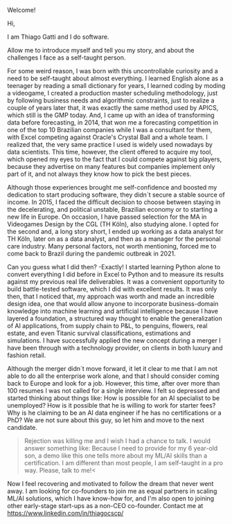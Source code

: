 Welcome!

Hi,

I am Thiago Gatti and I do software.

Allow me to introduce myself and tell you my story, and about the challenges I face as a self-taught person.

For some weird reason, I was born with this uncontrollable curiosity and a need to be self-taught about almost everything. I learned English alone as a teenager by reading a small dictionary for years, I learned coding by moding a videogame, I created a production master scheduling methodology, just by following business needs and algorithmic constraints, just to realize a couple of years later that, it was exactly the same method used by APICS, which still is the GMP today. And, I came up with an idea of transforming data before forecasting, in 2014, that won me a forecasting competition in one of the top 10 Brazilian companies while I was a consultant for them, with Excel competing against Oracle's Crystal Ball and a whole team. I realized that, the very same practice I used is widely used nowadays by data scientists. This time, however, the client offered to acquire my tool, which opened my eyes to the fact that I could compete against big players, because they advertise on many features but companies implement only part of it, and not always they know how to pick the best pieces.

Although those experiences brought me self-confidence and boosted my dedication to start producing software, they didn´t secure a stable source of income. In 2015, I faced the difficult decision to choose between staying in the decelerating, and political unstable, Brazilian economy or to starting a new life in Europe. On occasion, I have passed selection for the MA in Videogames Design by the CGL (TH Köln), also studying alone. I opted for the second and, a long story short, I ended up working as a data analyst for TH Köln, later on as a data analyst, and then as a manager for the personal care industry. Many personal factors, not worth mentioning, forced me to come back to Brazil during the pandemic outbreak in 2021.

Can you guess what I did then? -Exactly! I started learning Python alone to convert everything I did before in Excel to Python and to measure its results against my previous real life deliverables. It was a convenient opportunity to build battle-tested software, which I did with excellent results. It was only then, that I noticed that, my approach was worth and made an incredible design idea, one that would allow anyone to incorporate business-domain knowledge into machine learning and artificial intelligence because I have layered a foundation, a structured way thought to enable the generalization of AI applications, from supply chain to P&L, to penguins, flowers, real estate, and even Titanic survival classifications, estimations and simulations. I have successfully applied the new concept during a merger I have been through with a technology provider, on clients in both luxury and fashion retail.

Although the merger didn´t move forward, it let it clear to me that I am not able to do all the enterprise work alone, and that I should consider coming back to Europe and look for a job. However, this time, after over more than 100 resumes I was not called for a single interview. I felt so depressed and started thinking about things like: How is possible for an AI specialist to be unemployed? How is it possible that he is willing to work for starter fees? Why is he claiming to be an AI data engineer if he has no certifications or a PhD? We are not sure about this guy, so let him and move to the next candidate. 

>Rejection was killing me and I wish I had a chance to talk. I would answer something like: Because I need to provide for my 6 year-old son, a demo like this one tells more about my ML/AI skills than a certification. I am different than most people, I am self-taught in a pro way. Please, talk to me!<

Now I feel recovering and motivated to follow the dream that never went away. I am looking for co-founders to join me as equal partners in scaling ML/AI solutions, which I have know-how for, and I'm also open to joining other early-stage start-ups as a non-CEO co-founder. Contact me at https://www.linkedin.com/in/thiagocscp/
